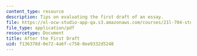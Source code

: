 ```yaml
---
content_type: resource
description: Tips on evaluating the first draft of an essay.
file: https://ol-ocw-studio-app-qa.s3.amazonaws.com/courses/21l-704-studies-in-poetry-does-poetry-matter-fall-2002/f136378d0e724a6fc7580ee9332d5248_afterthedraftpoems.pdf
file_type: application/pdf
resourcetype: Document
title: After the First Draft
uid: f136378d-0e72-4a6f-c758-0ee9332d5248
---
```

